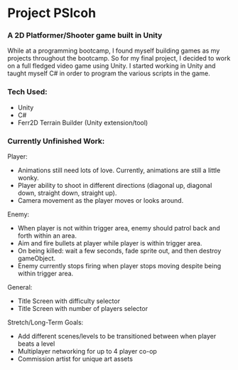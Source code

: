 # Project PSIcoh

### A 2D Platformer/Shooter game built in Unity
While at a programming bootcamp, I found myself building games as my projects throughout the bootcamp. So for my final project, I decided to work on a full fledged video game using Unity. I started working in Unity and taught myself C# in order to program the various scripts in the game.

### Tech Used:
- Unity
- C#
- Ferr2D Terrain Builder (Unity extension/tool)

### Currently Unfinished Work:
Player:
- Animations still need lots of love. Currently, animations are still a little wonky.
- Player ability to shoot in different directions (diagonal up, diagonal down, straight down, straight up).
- Camera movement as the player moves or looks around.

Enemy:
- When player is not within trigger area, enemy should patrol back and forth within an area.
- Aim and fire bullets at player while player is within trigger area.
- On being killed: wait a few seconds, fade sprite out, and then destroy gameObject.
- Enemy currently stops firing when player stops moving despite being within trigger area.

General:
- Title Screen with difficulty selector
- Title Screen with number of players selector

Stretch/Long-Term Goals:
- Add different scenes/levels to be transitioned between when player beats a level
- Multiplayer networking for up to 4 player co-op
- Commission artist for unique art assets
